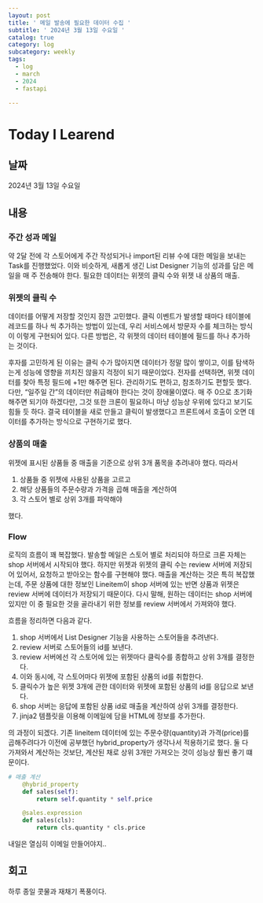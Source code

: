 ```yaml
---
layout: post
title: ' 메일 발송에 필요한 데이터 수집 '
subtitle: ' 2024년 3월 13일 수요일 '
catalog: true
category: log
subcategory: weekly
tags:
  - log
  - march
  - 2024
  - fastapi

---
```


# Today I Learend

## 날짜

2024년 3월 13일 수요일

## 내용

### 주간 성과 메일

약 2달 전에 각 스토어에게 주간 작성되거나 import된 리뷰 수에 대한 메일을 보내는 Task를 진행했었다. 이와 비슷하게, 새롭게 생긴 List Designer 기능의 성과를 담은 메일을 매 주 전송해야 한다. 필요한 데이터는 위젯의 클릭 수와 위젯 내 상품의 매출.

### 위젯의 클릭 수

데이터를 어떻게 저장할 것인지 잠깐 고민했다. 클릭 이벤트가 발생할 때마다 테이블에 레코드를 하나 씩 추가하는 방법이 있는데, 우리 서비스에서 방문자 수를 체크하는 방식이 이렇게 구현되어 있다. 다른 방법은, 각 위젯의 데이터 테이블에 필드를 하나 추가하는 것이다.

후자를 고민하게 된 이유는 클릭 수가 많아지면 데이터가 정말 많이 쌓이고, 이를 탐색하는게 성능에 영향을 끼치진 않을지 걱정이 되기 때문이었다. 전자를 선택하면, 위젯 데이터를 찾아 특정 필드에 +1만 해주면 된다. 관리하기도 편하고, 참조하기도 편할듯 했다. 다만, “일주일 간”의 데이터만 취급해야 한다는 것이 장애물이였다. 매 주 0으로 초기화해주면 되기야 하겠다만, 그것 또한 크론이 필요하니 마냥 성능상 우위에 있다고 보기도 힘들 듯 하다. 결국 테이블을 새로 만들고 클릭이 발생했다고 프론트에서 호출이 오면 데이터를 추가하는 방식으로 구현하기로 했다.

### 상품의 매출

위젯에 표시된 상품들 중 매출을 기준으로 상위 3개 품목을 추려내야 했다. 따라서

1. 상품들 중 위젯에 사용된 상품을 고르고
2. 해당 상품들의 주문수량과 가격을 곱해 매출을 계산하여
3. 각 스토어 별로 상위 3개를 파악해야

했다.

### Flow

로직의 흐름이 꽤 복잡했다. 발송할 메일은 스토어 별로 처리되야 하므로 크론 자체는 shop 서버에서 시작되야 했다. 하지만 위젯과 위젯의 클릭 수는 review 서버에 저장되어 있어서, 요청하고 받아오는 함수를 구현해야 했다. 매출을 계산하는 것은 특히 복잡했는데, 주문 상품에 대한 정보인 Lineitem이 shop 서버에 있는 반면 상품과 위젯은 review 서버에 데이터가 저장되기 때문이다. 다시 말해, 원하는 데이터는 shop 서버에 있지만 이 중 필요한 것을 골라내기 위한 정보를 review 서버에서 가져와야 했다.

흐름을 정리하면 다음과 같다.

1. shop 서버에서 List Designer 기능을 사용하는 스토어들을 추려낸다.
2. review 서버로 스토어들의 id를 보낸다.
3. review 서버에선 각 스토어에 있는 위젯마다 클릭수를 종합하고 상위 3개를 결정한다.
4. 이와 동시에, 각 스토어마다 위젯에 포함된 상품의 id를 취합한다.
5. 클릭수가 높은 위젯 3개에 관한 데이터와 위젯에 포함된 상품의 id를 응답으로 보낸다.
6. shop 서버는 응답에 포함된 상품 id로 매출을 계산하여 상위 3개를 결정한다.
7. jinja2 템플릿을 이용해 이메일에 담을 HTML에 정보를 추가한다.

의 과정이 되겠다. 기존 lineitem 데이터에 있는 주문수량(quantity)과 가격(price)를 곱해주려다가 이전에 공부했던 hybrid_property가 생각나서 적용하기로 했다. 둘 다 가져와서 계산하는 것보단, 계산된 채로 상위 3개만 가져오는 것이 성능상 훨씬 좋기 떄문이다.

```python
# 매출 계산
    @hybrid_property
    def sales(self):
        return self.quantity * self.price

    @sales.expression
    def sales(cls):
        return cls.quantity * cls.price
```

내일은 열심히 이메일 만들어야지..

## 회고

하루 종일 콧물과 재채기 폭풍이다.